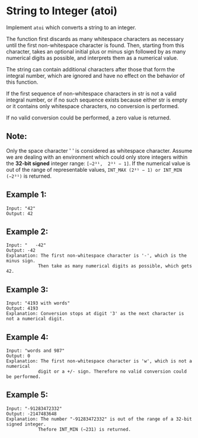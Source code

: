 # String to Integer (atoi)

Implement `atoi` which converts a string to an integer.

The function first discards as many whitespace characters as necessary until the first non-whitespace character is found. Then, starting from this character, takes an optional initial plus or minus sign followed by as many numerical digits as possible, and interprets them as a numerical value.

The string can contain additional characters after those that form the integral number, which are ignored and have no effect on the behavior of this function.

If the first sequence of non-whitespace characters in str is not a valid integral number, or if no such sequence exists because either str is empty or it contains only whitespace characters, no conversion is performed.

If no valid conversion could be performed, a zero value is returned.

## Note:

Only the space character ' ' is considered as whitespace character.
Assume we are dealing with an environment which could only store integers within the **32-bit signed** integer range: `[−2³¹,  2³¹ − 1]`. If the numerical value is out of the range of representable values, `INT_MAX (2³¹ − 1) or INT_MIN (−2³¹)` is returned.

## Example 1:

    Input: "42"
    Output: 42

## Example 2:

    Input: "   -42"
    Output: -42
    Explanation: The first non-whitespace character is '-', which is the minus sign.
                Then take as many numerical digits as possible, which gets 42.

## Example 3:

    Input: "4193 with words"
    Output: 4193
    Explanation: Conversion stops at digit '3' as the next character is not a numerical digit.

## Example 4:

    Input: "words and 987"
    Output: 0
    Explanation: The first non-whitespace character is 'w', which is not a numerical 
                digit or a +/- sign. Therefore no valid conversion could be performed.

## Example 5:

    Input: "-91283472332"
    Output: -2147483648
    Explanation: The number "-91283472332" is out of the range of a 32-bit signed integer.
                Thefore INT_MIN (−231) is returned.